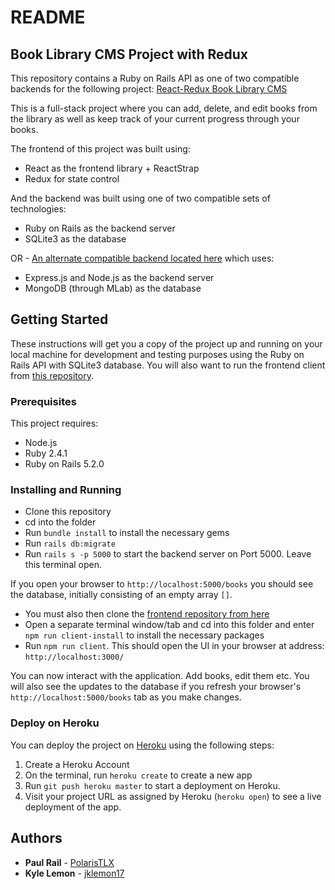 # README

## Book Library CMS Project with Redux

This repository contains a Ruby on Rails API as one of two compatible backends for the following project: [React-Redux Book Library CMS](https://github.com/PolarisTLX/redux-book-store)

This is a full-stack project where you can add, delete, and edit books from the library as well as keep track of your current progress through your books.

The frontend of this project was built using:

* React as the frontend library + ReactStrap
* Redux for state control

And the backend was built using one of two compatible sets of technologies:

* Ruby on Rails as the backend server
* SQLite3 as the database

OR - [An alternate compatible backend located here](https://github.com/PolarisTLX/redux-book-store) which uses:

* Express.js and Node.js as the backend server
* MongoDB (through MLab) as the database



## Getting Started

These instructions will get you a copy of the project up and running on your local machine for development and testing purposes using the Ruby on Rails API with SQLite3 database.  You will also want to run the frontend client from [this repository](https://github.com/PolarisTLX/redux-book-store).

### Prerequisites

This project requires:
* Node.js
* Ruby 2.4.1
* Ruby on Rails 5.2.0

### Installing and Running

* Clone this repository
* cd into the folder
* Run `bundle install` to install the necessary gems
* Run `rails db:migrate`
* Run `rails s -p 5000` to start the backend server on Port 5000. Leave this terminal open.

If you open your browser to `http://localhost:5000/books` you should see the database, initially consisting of an empty array `[]`.


* You must also then clone the [frontend repository from here](https://github.com/PolarisTLX/redux-book-store)
* Open a separate terminal window/tab and cd into this folder and enter `npm run client-install` to install the necessary packages
* Run `npm run client`.  This should open the UI in your browser at address: `http://localhost:3000/`

You can now interact with the application. Add books, edit them etc.  You will also see the updates to the database if you refresh your browser's `http://localhost:5000/books` tab as you make changes.



### Deploy on Heroku

You can deploy the project on [Heroku](https://www.heroku.com/) using the following steps:

1. Create a Heroku Account
2. On the terminal, run `heroku create` to create a new app
3. Run `git push heroku master` to start a deployment on Heroku.
4. Visit your project URL as assigned by Heroku (`heroku open`) to see a live deployment of the app.


## Authors

* **Paul Rail** - [PolarisTLX](https://github.com/PolarisTLX)
* **Kyle Lemon** - [jklemon17](https://github.com/jklemon17)
